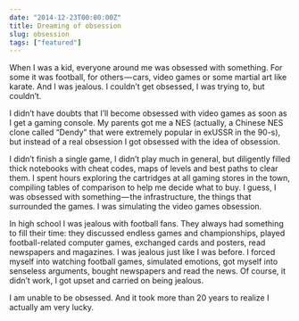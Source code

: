 ```yaml
---
date: "2014-12-23T00:00:00Z"
title: Dreaming of obsession
slug: obsession
tags: ["featured"]
---
```


When I was a kid, everyone around me was obsessed with something. For some it was football, for others — cars, video games or some martial art like karate. And I was jealous. I couldn’t get obsessed, I was trying to, but couldn’t.

I didn’t have doubts that I’ll become obsessed with video games as soon as I get a gaming console. My parents got me a NES (actually, a Chinese NES clone called “Dendy” that were extremely popular in exUSSR in the 90-s), but instead of a real obsession I got obsessed with the idea of obsession.

I didn’t finish a single game, I didn’t play much in general, but diligently filled thick notebooks with cheat codes, maps of levels and best paths to clear them. I spent hours exploring the cartridges at all gaming stores in the town, compiling tables of comparison to help me decide what to buy. I guess, I was obsessed with something — the infrastructure, the things that surrounded the games. I was simulating the video games obsession.

In high school I was jealous with football fans. They always had something to fill their time: they discussed endless games and championships, played football-related computer games, exchanged cards and posters, read newspapers and magazines. I was jealous just like I was before. I forced myself into watching football games, simulated emotions, got myself into senseless arguments, bought newspapers and read the news. Of course, it didn’t work, I got upset and carried on being jealous.

I am unable to be obsessed. And it took more than 20 years to realize I actually am very lucky.
